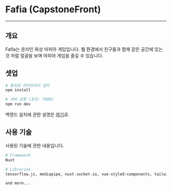 # Fafia (CapstoneFront)

---

## 개요

Fafia는 온라인 화상 마피아 게임입니다.
웹 환경에서 친구들과 함께 같은 공간에 있는 것 처럼 얼굴을 보며 마피아 게임을 즐길 수 있습니다.

## 셋업

```bash
# 종속된 라이브러리 설치
npm install

# 서버 실행 (포트: 7000)
npm run dev
```

백엔드 설치에 관한 설명은 [여기](https://github.com/MJoon-Jung/Mafia)로.

## 사용 기술

사용된 기술에 관한 내용입니다.

```bash
# Framework
Nuxt

# Libraries
tensorflow.js, mediapipe, nuxt-socket-io, vue-styled-components, tailwindCSS

and more...
```

